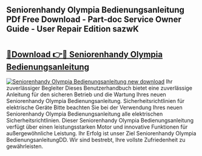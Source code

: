 ## Seniorenhandy Olympia Bedienungsanleitung PDf Free Download - Part-doc Service Owner Guide - User Repair Edition sazwK

# <h2><a href="http://df00hp.blite.top/?on=Seniorenhandy+Olympia+Bedienungsanleitung">🔗Download 👉🔴 Seniorenhandy Olympia Bedienungsanleitung</a></h2>

[![Seniorenhandy Olympia Bedienungsanleitung new download](https://i.imgur.com/lujVjoI.png)](http://df00hp.blite.top/?on=Seniorenhandy+Olympia+Bedienungsanleitung)
Ihr zuverlässiger Begleiter Dieses Benutzerhandbuch bietet eine zuverlässige Anleitung für den sicheren Betrieb und die Wartung Ihres neuen Seniorenhandy Olympia Bedienungsanleitung. Sicherheitsrichtlinien für elektrische Geräte Bitte beachten Sie bei der Verwendung Ihres neuen Seniorenhandy Olympia Bedienungsanleitung alle elektrischen Sicherheitsrichtlinien. Dieser Seniorenhandy Olympia Bedienungsanleitung verfügt über einen leistungsstarken Motor und innovative Funktionen für außergewöhnliche Leistung. Ihr Erfolg ist unser Ziel Seniorenhandy Olympia BedienungsanleitungDD. Wir sind bestrebt, Ihre vollste Zufriedenheit zu gewährleisten.
